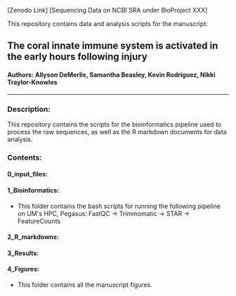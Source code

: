 [Zenodo Link]
[Sequencing Data on NCBI SRA under BioProject XXX]

This repository contains data and analysis scripts for the manuscript:

## The coral innate immune system is activated in the early hours following injury

#### **Authors:** Allyson DeMerlis, Samantha Beasley, Kevin Rodriguez, Nikki Traylor-Knowles

-----

### Description:
This repository contains the scripts for the bioinformatics pipeline used to process the raw sequences, as well as the R markdown documents for data analysis.

### Contents:

#### 0_input_files:

#### 1_Bioinformatics:
* This folder contains the bash scripts for running the following pipeline on UM's HPC, Pegasus: FastQC -> Trimmomatic -> STAR -> FeatureCounts

#### 2_R_markdowns:

#### 3_Results:

#### 4_Figures:
* This folder contains all the manuscript figures.


